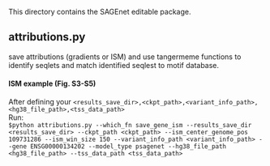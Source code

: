 This directory contains the SAGEnet editable package. 

## attributions.py 
save attributions (gradients or ISM) and use tangermeme functions to identify seqlets and match identified seqlest to motif database.

#### ISM example (Fig. S3-S5) 
After defining your
`<results_save_dir>,<ckpt_path>,<variant_info_path>,<hg38_file_path>,<tss_data_path>`  
Run:  
`$python attributions.py --which_fn save_gene_ism --results_save_dir <results_save_dir> --ckpt_path <ckpt_path> --ism_center_genome_pos 109731286 --ism_win_size 150 --variant_info_path <variant_info_path> --gene ENSG00000134202 --model_type psagenet --hg38_file_path <hg38_file_path> --tss_data_path <tss_data_path>` 


